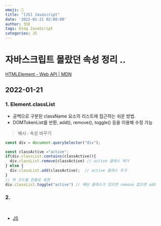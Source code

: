 ```yaml
---
emoji: 🧢
title: "[JS] Javascript"
date: '2022-01-21 02:00:00'
author: 정굥
tags: blog JavaScript
categories: JS
---
```


# 자바스크립트 몰랐던 속성 정리 .. 
[HTMLElement - Web API | MDN](https://developer.mozilla.org/ko/docs/Web/API/HTMLElement)  
## 2022-01-21

### 1. Element.classList 
* 공백으로 구분된 className 요소의 리스트에 접근하는 쉬운 방법. 
* DOMTokenList를 반환, add(), remove(), toggle() 등을 이용해 수정 가능
> 예시 : 속성 바꾸기 
```javascript
const div = document.querySelector("div");

const classActive ="active";
if(div.classList.contains(classActive)){
  div.classList.remove(classActive) // active 클래스 제거
} else {
  div.classList.add(classActive);  // active 클래스 추가 
}
// 위 코드를 한줄로 표현
div.classList.toggle("active") // 해당 클래스가 있으면 remove 없으면 add
```
### 2.

<br/>

- [JS](/posts/JS)
  
```toc

```
